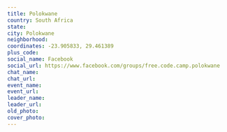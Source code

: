 ```yaml
---
title: Polokwane
country: South Africa
state: 
city: Polokwane
neighborhood: 
coordinates: -23.905833, 29.461389
plus_code:
social_name: Facebook
social_url: https://www.facebook.com/groups/free.code.camp.polokwane
chat_name:
chat_url:
event_name:
event_url:
leader_name:
leader_url:
old_photo: 
cover_photo:
---
```

